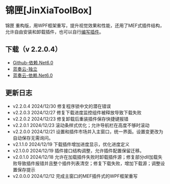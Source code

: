 # 锦匣[JinXiaToolBox]
锦匣 重构版，用WPF框架重写，提升视觉效果和性能，还用了MEF式插件结构，允许自由安装和卸载插件，也可以自行[编写插件](https://github.com/tp1415926535/JinXiaPluginExample)。      


## 下载（v 2.2.0.4）

- [Github-依赖.Net6.0](https://github.com/tp1415926535/JinXiaToolBox/blob/main/%E9%94%A6%E5%8C%A3v2.2.0.4-%E4%BE%9D%E8%B5%96.NET6.0.zip)
- [蓝奏云-独立](https://wwvr.lanzn.com/i6spp2jdi1pe)
- [蓝奏云-依赖.Net6.0](https://wwvr.lanzn.com/ipzbt2jdhzzc)

## 更新日志
* v2.2.0.4 2024/12/30 修复程序锁中文的潜在错误
* v2.2.0.3 2024/12/27 修复下载进度监控组件被释放导致下载失败
* v2.2.0.2 2024/12/23 修复卸载后重装插件保存快捷键报错
* v2.2.0.1 2024/12/23 滚动条样式优化；允许导航栏在高度不够时滚动
* v2.2.0.0 2024/12/21 设置和插件市场并入主窗口，统一界面。设置变更改为自动保存无需询问。
* v2.1.1.0 2024/12/19 下载插件增加进度显示，优化进度定义
* v2.1.0.0 2024/12/19 插件接口结构调整，允许插件配置保留迁移。
* v2.0.1.0 2024/12/18 允许在加载插件失败时卸载插件源；修复部分dll加载失败导致插件报错并且整个插件列表清空；修复下载失败，增加下载源；调整设置保存提示
* v2.0.0.0 2024/12/12 完成主窗口的MEF插件式的WPF框架重写
